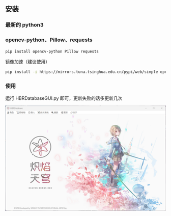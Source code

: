## 安装

### 最新的 python3

### opencv-python、Pillow、requests

```sh
pip install opencv-python Pillow requests
```

镜像加速（建议使用）

```sh
pip install -i https://mirrors.tuna.tsinghua.edu.cn/pypi/web/simple opencv-python pillow requests
```

### 使用

运行 HBRDatabaseGUI.py 即可，更新失败的话多更新几次

![Image text](https://github.com/CCELEND/HBRDatabase/blob/main/show/show.png)